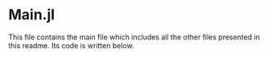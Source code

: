 # Main.jl
This file contains the main file which includes all the other files presented in this readme. Its code is written below.
